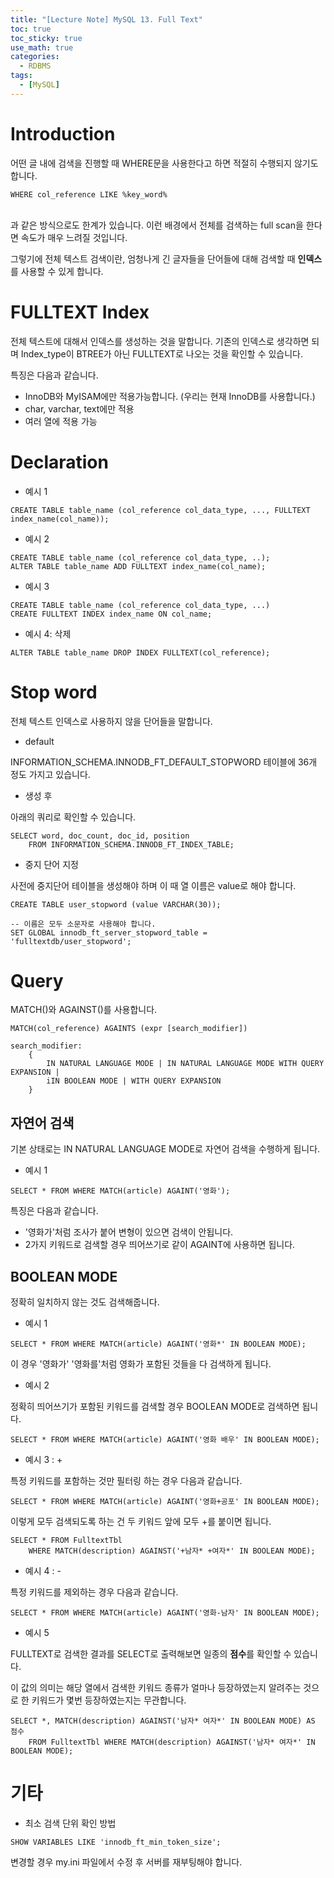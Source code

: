 ```yaml
---
title: "[Lecture Note] MySQL 13. Full Text"
toc: true
toc_sticky: true
use_math: true
categories:
  - RDBMS
tags:
  - [MySQL]
---
```


# Introduction 

어떤 글 내에 검색을 진행할 때 WHERE문을 사용한다고 하면 적절히 수행되지 않기도 합니다.<br> 
```
WHERE col_reference LIKE %key_word%
```
<br>
과 같은 방식으로도 한계가 있습니다. 이런 배경에서 전체를 검색하는 full scan을 한다면 속도가 매우 느려질 것입니다. 

그렇기에 전체 텍스트 검색이란, 엄청나게 긴 글자들을 단어들에 대해 검색할 때 **인덱스**를 사용할 수 있게 합니다.


# FULLTEXT Index

전체 텍스트에 대해서 인덱스를 생성하는 것을 말합니다. 기존의 인덱스로 생각하면 되며 Index_type이 BTREE가 아닌 FULLTEXT로 나오는 것을 확인할 수 있습니다.

특징은 다음과 같습니다.

- InnoDB와 MyISAM에만 적용가능합니다. (우리는 현재 InnoDB를 사용합니다.)
- char, varchar, text에만 적용
- 여러 열에 적용 가능

# Declaration

- 예시 1 

```
CREATE TABLE table_name (col_reference col_data_type, ..., FULLTEXT index_name(col_name));
```

- 예시 2
```
CREATE TABLE table_name (col_reference col_data_type, ..);
ALTER TABLE table_name ADD FULLTEXT index_name(col_name);
```

- 예시 3

```
CREATE TABLE table_name (col_reference col_data_type, ...)
CREATE FULLTEXT INDEX index_name ON col_name;
```

- 예시 4: 삭제

```
ALTER TABLE table_name DROP INDEX FULLTEXT(col_reference);
```

# Stop word

전체 텍스트 인덱스로 사용하지 않을 단어들을 말합니다.

- default

INFORMATION_SCHEMA.INNODB_FT_DEFAULT_STOPWORD 테이블에 36개 정도 가지고 있습니다.

- 생성 후

아래의 쿼리로 확인할 수 있습니다.

```
SELECT word, doc_count, doc_id, position 
	FROM INFORMATION_SCHEMA.INNODB_FT_INDEX_TABLE;
```

- 중지 단어 지정

사전에 중지단어 테이블을 생성해야 하며 이 때 열 이름은 value로 해야 합니다.

```
CREATE TABLE user_stopword (value VARCHAR(30));

-- 이름은 모두 소문자로 사용해야 합니다.
SET GLOBAL innodb_ft_server_stopword_table = 'fulltextdb/user_stopword';
```

# Query

MATCH()와 AGAINST()를 사용합니다.

```
MATCH(col_reference) AGAINTS (expr [search_modifier])

search_modifier:
    {
        IN NATURAL LANGUAGE MODE | IN NATURAL LANGUAGE MODE WITH QUERY EXPANSION |
        iIN BOOLEAN MODE | WITH QUERY EXPANSION
    }
```

## 자연어 검색

기본 상태로는 IN NATURAL LANGUAGE MODE로 자연어 검색을 수행하게 됩니다. 

- 예시 1

```
SELECT * FROM WHERE MATCH(article) AGAINT('영화');
```

특징은 다음과 같습니다.
- '영화가'처럼 조사가 붙어 변형이 있으면 검색이 안됩니다.
- 2가지 키워드로 검색할 경우 띄어쓰기로 같이 AGAINT에 사용하면 됩니다.


## BOOLEAN MODE 

정확히 일치하지 않는 것도 검색해줍니다.

- 예시 1

```
SELECT * FROM WHERE MATCH(article) AGAINT('영화*' IN BOOLEAN MODE);
```

이 경우 '영화가' '영화를'처럼 영화가 포함된 것들을 다 검색하게 됩니다.

- 예시 2

정확히 띄어쓰기가 포함된 키워드를 검색할 경우 BOOLEAN MODE로 검색하면 됩니다.

```
SELECT * FROM WHERE MATCH(article) AGAINT('영화 배우' IN BOOLEAN MODE);
```

- 예시 3 : +

특정 키워드를 포함하는 것만 필터링 하는 경우 다음과 같습니다.

```
SELECT * FROM WHERE MATCH(article) AGAINT('영화+공포' IN BOOLEAN MODE);
```

이렇게 모두 검색되도록 하는 건 두 키워드 앞에 모두 +를 붙이면 됩니다.

```
SELECT * FROM FulltextTbl 
	WHERE MATCH(description) AGAINST('+남자* +여자*' IN BOOLEAN MODE);
```

- 예시 4 : -

특정 키워드를 제외하는 경우 다음과 같습니다.

```
SELECT * FROM WHERE MATCH(article) AGAINT('영화-남자' IN BOOLEAN MODE);
```

- 예시 5

FULLTEXT로 검색한 결과를 SELECT로 출력해보면 일종의 **점수**를 확인할 수 있습니다.

이 값의 의미는 해당 열에서 검색한 키워드 종류가 얼마나 등장하였는지 알려주는 것으로 한 키워드가 몇번 등장하였는지는 무관합니다.

```
SELECT *, MATCH(description) AGAINST('남자* 여자*' IN BOOLEAN MODE) AS 점수 
	FROM FulltextTbl WHERE MATCH(description) AGAINST('남자* 여자*' IN BOOLEAN MODE);
```

# 기타

- 최소 검색 단위 확인 방법

```
SHOW VARIABLES LIKE 'innodb_ft_min_token_size';
```

변경할 경우 my.ini 파일에서 수정 후 서버를 재부팅해야 합니다.







